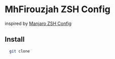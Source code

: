 # MhFirouzjah ZSH Config

inspired by [Manjaro ZSH Config](https://github.com/Chrysostomus/manjaro-zsh-config)

## Install

```sh
  git clone 

